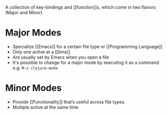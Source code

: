 A collection of key-bindings and [[function]]s, which come in two flavors (Major and Minor)

# Major Modes

- Specialize [[Emacs]] for a certain file type or [[Programming Language]]
- Only one active at a [[time]]
- Are usually set by Emacs when you open a file
- It's possible to change for a major mode by executing it as a command e.g. `M-x clojure-mode`

# Minor Modes

- Provide [[Functionality]] that’s useful across file types.
- Multiple active at the same time
